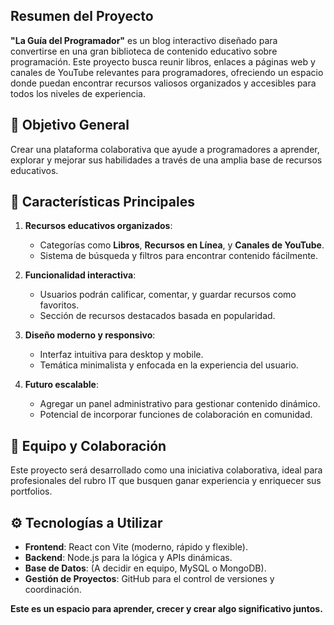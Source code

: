 ## **Resumen del Proyecto**  
**"La Guía del Programador"** es un blog interactivo diseñado para convertirse en una gran biblioteca de contenido educativo sobre programación. Este proyecto busca reunir libros, enlaces a páginas web y canales de YouTube relevantes para programadores, ofreciendo un espacio donde puedan encontrar recursos valiosos organizados y accesibles para todos los niveles de experiencia.  

## **:dart: Objetivo General**  
Crear una plataforma colaborativa que ayude a programadores a aprender, explorar y mejorar sus habilidades a través de una amplia base de recursos educativos.  

## **:star2: Características Principales**  
1. **Recursos educativos organizados**:  
   - Categorías como **Libros**, **Recursos en Línea**, y **Canales de YouTube**.  
   - Sistema de búsqueda y filtros para encontrar contenido fácilmente.  

2. **Funcionalidad interactiva**:  
   - Usuarios podrán calificar, comentar, y guardar recursos como favoritos.  
   - Sección de recursos destacados basada en popularidad.  

3. **Diseño moderno y responsivo**:  
   - Interfaz intuitiva para desktop y mobile.  
   - Temática minimalista y enfocada en la experiencia del usuario.  

4. **Futuro escalable**:  
   - Agregar un panel administrativo para gestionar contenido dinámico.  
   - Potencial de incorporar funciones de colaboración en comunidad.  

## **:handshake: Equipo y Colaboración**  
Este proyecto será desarrollado como una iniciativa colaborativa, ideal para profesionales del rubro IT que busquen ganar experiencia y enriquecer sus portfolios.  

## **:gear: Tecnologías a Utilizar**  
- **Frontend**: React con Vite (moderno, rápido y flexible).  
- **Backend**: Node.js para la lógica y APIs dinámicas.  
- **Base de Datos**: (A decidir en equipo, MySQL o MongoDB).  
- **Gestión de Proyectos**: GitHub para el control de versiones y coordinación.  

**Este es un espacio para aprender, crecer y crear algo significativo juntos.**